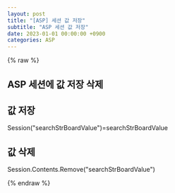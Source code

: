 ```yaml
---
layout: post
title: "[ASP] 세션 값 저장"
subtitle: "ASP 세션 값 저장"
date: 2023-01-01 00:00:00 +0900
categories: ASP
---
```

{% raw %}
## ASP 세션에 값 저장 삭제  
  
## 값 저장  
  
Session("searchStrBoardValue")=searchStrBoardValue  
  
## 값 삭제  
  
Session.Contents.Remove("searchStrBoardValue")  
  

{% endraw %}
